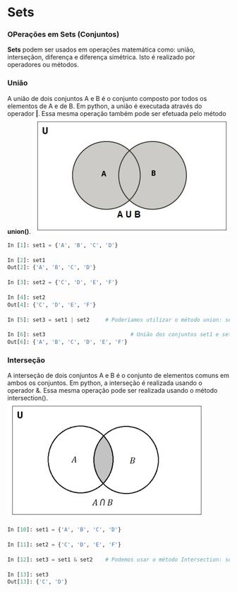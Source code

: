 # Sets

### OPerações em Sets (Conjuntos)

**Sets** podem ser usados em operações matemática como: união, interseçãon, diferença e diferença simétrica. Isto é realizado por operadores ou métodos.

### União

A união de dois conjuntos A e B é o conjunto composto por todos os elementos de A e de B. Em python, a união é executada através do operador **|**. Essa mesma operação também pode ser efetuada pelo método **union()**.
![conjuntos](/imagens/uniao.png)

``` python
In [1]: set1 = {'A', 'B', 'C', 'D'}

In [2]: set1
Out[2]: {'A', 'B', 'C', 'D'}

In [3]: set2 = {'C', 'D', 'E', 'F'}

In [4]: set2
Out[4]: {'C', 'D', 'E', 'F'}

In [5]: set3 = set1 | set2     # Poderíamos utilizar o método union: set1.union(set2)

In [6]: set3                           # União dos conjuntos set1 e set2
Out[6]: {'A', 'B', 'C', 'D', 'E', 'F'}
```

### Interseção

A interseção de dois conjuntos A e B é o conjunto de elementos comuns em ambos os conjuntos. Em python, a interseção é realizada usando o operador &. Essa mesma operação pode ser realizada usando o método intersection().
![conjuntos](/imagens/intersecao.png)

``` python
In [10]: set1 = {'A', 'B', 'C', 'D'}

In [11]: set2 = {'C', 'D', 'E', 'F'}

In [12]: set3 = set1 & set2    # Podemos usar o método Intersection: set1.intersection(set2)

In [13]: set3
Out[13]: {'C', 'D'}

```

